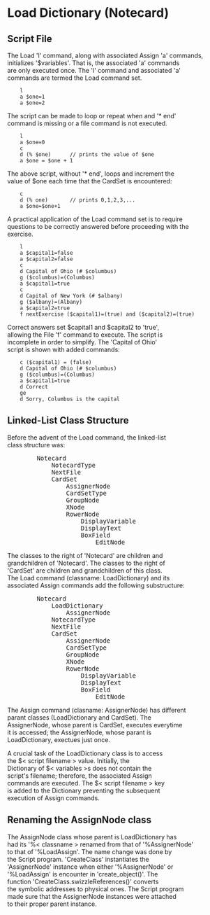 <h1>Load Dictionary (Notecard)</h1>

<h2>Script File</h2>

<p>The Load 'l' command, along with associated Assign 'a' commands, <br />
initializes '$variables'. That is, the associated 'a' commands <br />
are only executed once.  The 'l' command and   associated 'a' <br />
commands are termed the  Load command set.  </p>

<pre><code>    l 
    a $one=1
    a $one=2
</code></pre>

<p>The script can be made to loop or repeat when and '* end' <br />
command is missing or a file  command is not executed. </p>

<pre><code>    l
    a $one=0
    c
    d (% $one)      // prints the value of $one
    a $one = $one + 1
</code></pre>

<p>The above script, without '* end',  loops  and increment the <br />
value of $one each time that the CardSet is encountered:   </p>

<pre><code>    c
    d (% one)       // prints 0,1,2,3,...
    a $one=$one+1
</code></pre>

<p>A practical application of the Load command set is to require <br />
questions to be correctly answered before proceeding with the <br />
exercise.  </p>

<pre><code>    l
    a $capital1=false
    a $capital2=false
    c
    d Capital of Ohio (# $columbus)
    g ($columbus)=(Columbus)
    a $capital1=true
    c
    d Capital of New York (# $albany)
    g ($albany)=(Albany)
    a $capital2=true
    f nextExercise ($capital1)=(true) and ($capital2)=(true)
</code></pre>

<p>Correct answers set $capital1 and $capital2 to 'true', <br />
allowing the File  'f' command to execute. The script is <br />
incomplete in order to simplify.  The 'Capital of Ohio' <br />
script is shown with added commands:   </p>

<pre><code>    c ($capital1) = (false)
    d Capital of Ohio (# $columbus)
    g ($columbus)=(Columbus)
    a $capital1=true
    d Correct
    ge
    d Sorry, Columbus is the capital
</code></pre>

<h2>Linked-List Class Structure</h2>

<p>Before the advent of the Load command, the linked-list <br />
class structure was: </p>

<pre>
        Notecard
            NotecardType
            NextFile
            CardSet
                AssignerNode
                CardSetType
                GroupNode
                XNode
                RowerNode
                    DisplayVariable
                    DisplayText
                    BoxField
                        EditNode
</pre>

<p>The classes to the right of 'Notecard' are children and <br />
grandchildren of 'Notecard'.  The classes to the right of <br />
'CardSet' are children and grandchildren of this class. <br />
The Load command (classname: LoadDictionary) and its <br />
associated Assign commands  add the following substructure:  </p>

<pre>
        Notecard
            LoadDictionary
                AssignerNode
            NotecardType
            NextFile
            CardSet
                AssignerNode
                CardSetType
                GroupNode
                XNode
                RowerNode
                    DisplayVariable
                    DisplayText
                    BoxField
                        EditNode
</pre>

<p>The Assign command (clasname: AssignerNode) has different <br />
parant classes   (LoadDictionary and CardSet).   The <br />
AssignerNode, whose parent is CardSet, executes everytime <br />
it is accessed; the AssignerNode, whose parant is <br />
LoadDictionary, exectues just once.  </p>

<p>A crucial task of the LoadDictionary class is to access <br />
the $&lt; script filename > value.    Initially, the <br />
Dictionary of $&lt; variables >s does not contain the <br />
script's filename; therefore, the associated Assign <br />
commands are executed. The $&lt; script filename > key <br />
is added to the Dictionary preventing the subsequent <br />
execution of Assign commands.   </p>

<h2>Renaming the AssignNode class</h2>

<p>The AssignNode class whose parent is LoadDictionary has <br />
had its '%&lt; classname >   renamed from that of '%AssignerNode' <br />
to that of '%LoadAssign'.  The name change was   done by <br />
the Script program.  'CreateClass' instantiates the <br />
'AssignerNode' instance when either '%AssignerNode' or <br />
'%LoadAssign' is encounter in 'create_object()'.  The <br />
function 'CreateClass.swizzleReferences()' converts <br />
the symbolic addresses to physical ones. The Script program <br />
made sure that the AssignerNode instances were  attached <br />
to their proper parent instance. </p>
